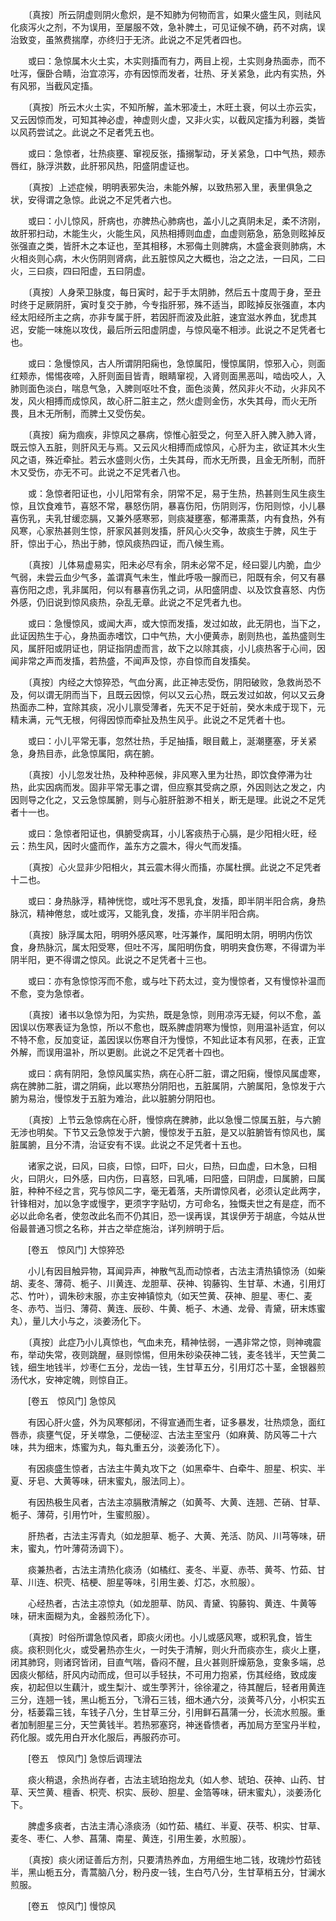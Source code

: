 <!-- { "loadSidebar": true } -->
　　〔真按〕所云阴虚则阴火愈炽，是不知肺为何物而言，如果火盛生风，则祛风化痰泻火之剂，不为误用，至屡服不效，急补脾土，可见证候不确，药不对病，误治致变，虽煞费揣摩，亦终归于无济。此说之不足凭者四也。

　　或曰：急惊属木火土实，木实则搐而有力，两目上视，土实则身热面赤，而不吐泻，偃卧合睛，治宜凉泻，亦有因惊而发者，壮热、牙关紧急，此内有实热，外有风邪，当截风定搐。

　　〔真按〕所云木火土实，不知所解，盖木邪凌土，木旺土衰，何以土亦云实，又云因惊而发，可知其神必虚，神虚则火虚，又非火实，以截风定搐为利器，类皆以风药尝试之。此说之不足者凭五也。

　　或曰：急惊者，壮热痰壅、窜视反张，搐搦掣动，牙关紧急，口中气热，颊赤唇红，脉浮洪数，此肝邪风热，阳盛阴虚证也。

　　〔真按〕上述症候，明明表邪失治，未能外解，以致热邪入里，表里俱急之状，安得谓之急惊。此说之不足凭者六也。

　　或曰：小儿惊风，肝病也，亦脾热心肺病也，盖小儿之真阴未足，柔不济刚，故肝邪扫动，木能生火，火能生风，风热相搏则血虚，血虚则筋急，筋急则眩掉反张强直之类，皆肝木之本证也，至其相移，木邪侮土则脾病，木盛金衰则肺病，木火相炎则心病，木火伤阴则肾病，此五脏惊风之大概也，治之之法，一曰风，二曰火，三曰痰，四曰阳虚，五曰阴虚。

　　〔真按〕人身荣卫脉度，每日寅时，起于手太阴肺，然后五十度周于身，至丑时终于足厥阴肝，寅时复交于肺，今专指肝邪，殊不适当，即眩掉反张强直，本内经太阳经所主之病，亦非专属于肝，若因肝而波及此脏，速宜滋水养血，犹虑其迟，安能一味施以攻伐，最后所云阳虚阴虚，与惊风毫不相涉。此说之不足凭者七也。

　　或曰：急慢惊风，古人所谓阴阳痫也，急惊属阳，慢惊属阴，惊邪入心，则面红颊赤，惕惕夜啼，入肝则面目皆青，眼睛窜视，入肾则面黑恶叫，啮齿咬人，入肺则面色淡白，喘息气急，入脾则呕吐不食，面色淡黄，然风非火不动，火非风不发，风火相搏而成惊风，故心肝二脏主之，然火虚则金伤，水失其母，而火无所畏，且木无所制，而脾土又受伤矣。

　　〔真按〕痫为痼疾，非惊风之暴病，惊惟心脏受之，何至入肝入脾入肺入肾，既云惊入五脏，则肝风无与焉。又云风火相搏而成惊风，心肝为主，欲证其木火生风之语，殊近牵扯。若云水盛则火伤，土失其母，而水无所畏，且金无所制，而肝木又受伤，亦无不可。此说之不足凭者八也。

　　或：急惊者阳证也，小儿阳常有余，阴常不足，易于生热，热甚则生风生痰生惊，且饮食难节，喜怒不常，暴怒伤阴，暴喜伤阳，伤阴则泻，伤阳则惊，小儿暴喜伤乳，夫乳甘缓恋膈，又兼外感寒邪，则痰凝壅塞，郁滞熏蒸，内有食热，外有风寒，心家热甚则生惊，肝家风甚则发搐，肝风心火交争，故痰生于脾，风生于肝，惊出于心，热出于肺，惊风痰热四证，而八候生焉。

　　〔真按〕儿体易虚易实，阳未必尽有余，阴未必常不足，经曰婴儿内脆，血少气弱，未尝云血少气多，盖谓真气未生，惟此呼吸一腺而已，阳既有余，何又有暴喜伤阳之虑，乳非属阳，何以有暴喜伤乳之词，从阳盛阴虚、以及饮食喜怒、内伤外感，仍旧说到惊风痰热，杂乱无章。此说之不足凭者九也。

　　或曰：急慢惊风，或闻大声，或大惊而发搐，发过如故，此无阴也，当下之，此证因热生于心，身热面赤嗜饮，口中气热，大小便黄赤，剧则热也，盖热盛则生风，属肝阳或阴证也，阴证指阴虚而言，故下之以除其痰，小儿痰热客于心间，因闻非常之声而发搐，若热盛，不闻声及惊，亦自惊而自发搐矣。

　　〔真按〕内经之大惊猝恐，气血分离，此正神志受伤，阴阳破败，急救尚恐不及，何以谓无阴而当下，且既云因惊，何以又云心热，既云发过如故，何以又云身热面赤二种，宜除其痰，况小儿禀受薄者，先天不足于妊前，癸水未成于现下，元精未满，元气无根，何得因惊而牵扯及热生风乎。此说之不足凭者十也。

　　或曰：小儿平常无事，忽然壮热，手足抽搐，眼目戴上，涎潮壅塞，牙关紧急，身热目赤，此急惊属阳，病在腑。

　　〔真按〕小儿忽发壮热，及种种恶候，非风寒入里为壮热，即饮食停滞为壮热，此实因病而发。固非平常无事之谓，但应察其受病之原，外因则达之发之，内因则导之化之，又云急惊属腑，则与心脏肝脏渺不相关，断无是理。此说之不足凭者十一也。

　　或曰：急惊者阳证也，俱腑受病耳，小儿客痰热于心膈，是少阳相火旺，经云：热生风，因时火盛而作，盖东方之震木，得火气而发搐。

　　〔真按〕心火显非少阳相火，其云震木得火而搐，亦属杜撰。此说之不足凭者十二也。

　　或曰：身热脉浮，精神恍惚，或吐泻不思乳食，发搐，即半阴半阳合病，身热脉沉，精神倦怠，或吐或泻，又能乳食，发搐，亦半阴半阳合病。

　　〔真按〕脉浮属太阳，明明外感风寒，吐泻兼作，属阳明太阴，明明内伤饮食，身热脉沉，属太阳受寒，但吐不泻，属阳明伤食，明明夹食伤寒，不得谓为半阴半阳，更不得谓之惊风。此说之不足凭者十三也。

　　或曰：亦有急惊惊泻而不愈，或与吐下药太过，变为慢惊者，又有慢惊补温而不愈，变为急惊者。

　　〔真按〕诸书以急惊为阳，为实热，既是急惊，则用凉泻无疑，何以不愈，盖因误以伤寒表证为急惊，所以不愈也，既系脾虚阴寒为慢惊，则用温补适宜，何以不特不愈，反加变证，盖因误以伤寒自汗为慢惊，不知此证本有风邪，在表，正宜外解，而误用温补，所以更剧。此说之不足凭者十四也。

　　或曰：病有阴阳，急惊风属实热，病在心肝二脏，谓之阳痫，慢惊风属虚寒，病在脾肺二脏，谓之阴痫，此以寒热分阴阳也，五脏属阴，六腑属阳，急惊发于六腑为易治，慢惊发于五脏为难治，此以脏腑分阴阳也。

　　〔真按〕上节云急惊病在心肝，慢惊病在脾肺，此以急慢二惊属五脏，与六腑无涉也明矣。下节又云急惊发于六腑，慢惊发于五脏，是又以脏腑皆有惊风也，属脏属腑，且分不清，治证安有不误。此说之不足凭者十五也。

　　诸家之说，曰风，曰痰，曰惊，曰吓，曰火，曰热，曰血虚，曰木急，曰相火，曰阴火，曰外感，曰内伤，曰喜怒，曰乳哺，曰阳盛，曰阴虚，曰属腑，曰属脏，种种不经之言，究与惊风二字，毫无着落，夫所谓惊风者，必须认定此两字，针锋相对，加以急字或慢字，更须字字贴切，方可命名，独慨夫世之有是症，而不必以此命名者，使忽改此名而不仍其旧，恐一误再误，其误伊芳于胡底，今姑从世俗最普通习惯之名称，并古之举症施治，详列辨明于后。

　　[卷五　惊风门] 大惊猝恐 

　　小儿有因目触异物，耳闻异声，神散气乱而动惊者，古法主清热镇惊汤（如柴胡、麦冬、薄荷、栀子、川黄连、龙胆草、茯神、钩藤钩、生甘草、木通，引用灯芯、竹叶），调朱砂末服，亦主安神镇惊丸（如天竺黄、茯神、胆星、枣仁、麦冬、赤芍、当归、薄荷、黄连、辰砂、牛黄、栀子、木通、龙骨、青黛，研末炼蜜丸），量儿大小与之，淡姜汤化下。

　　〔真按〕此症乃小儿真惊也，气血未充，精神怯弱，一遇非常之惊，则神魂震布，举动失常，夜则跳醒，昼则惊惕，但用朱砂染茯神二钱，麦冬钱半，天竺黄二钱，细生地钱半，炒枣仁五分，龙齿一钱，生甘草五分，引用灯芯十茎，金银器煎汤代水，安神定魄，则惊自正。

　　[卷五　惊风门] 急惊风 

　　有因心肝火盛，外为风寒郁闭，不得宣通而生者，证多暴发，壮热烦急，面红唇赤，痰壅气促，牙关噤急，二便秘涩、古法主至宝丹（如麻黄、防风等二十六味，共为细末，炼蜜为丸，每丸重五分，淡姜汤化下）。

　　有因痰盛生惊者，古法主牛黄丸攻下之（如黑牵牛、白牵牛、胆星、枳实、半夏、牙皂、大黄等味，研末蜜丸，服法同上）。

　　有因热极生风者，古法主凉膈散清解之（如黄芩、大黄、连翘、芒硝、甘草、栀子、薄荷，引用竹叶，生蜜煎服）。

　　肝热者，古法主泻青丸（如龙胆草、栀子、大黄、羌活、防风、川芎等味，研末，蜜丸，竹叶薄荷汤调下）。

　　痰兼热者，古法主清热化痰汤（如橘红、麦冬、半夏、赤苓、黄芩、竹茹、甘草、川连、枳壳、桔梗、胆星等味，引用生姜、灯芯，水煎服）。

　　心经热者，古法主凉惊丸（如龙胆草、防风、青黛、钩藤钩、黄连、牛黄等味，研末面糊为丸，金器煎汤化下）。

　　〔真按〕时俗所谓急惊风者，即痰火闭也。小儿或感风寒，或积乳食，皆生痰。痰积则化火，或受暑热亦生火，一时失于清解，则火升而痰亦生，痰火上壅，闭其肺窍，则诸窍皆闭，目直气喘，昏闷不醒，且火甚则肝燥筋急，变象多端，总因痰火郁结，肝风内动而成，但可以手轻扶，不可用力抱紧，伤其经络，致成废疾，初起但以生藕汁，或生梨汁、或生荸荠汁，徐徐灌之，待其醒后，轻者用黄连三分，连翘一钱，黑山栀五分，飞滑石三钱，细木通六分，淡黄芩八分，小枳实五分，栝蒌霜三钱，车钱子八分，生甘草三分，引用鲜石菖蒲一分，长流水煎服。重者加制胆星三分，天竺黄钱半。若热邪塞窍，神迷昏愦者，再加局方至宝丹半粒，药化服。或先用白开水化服后，再服药亦可。

　　[卷五　惊风门] 急惊后调理法 

　　痰火稍退，余热尚存者，古法主琥珀抱龙丸（如人参、琥珀、茯神、山药、甘草、天竺黄、檀香、枳壳、枳实、辰砂、胆星、金箔等味，研末蜜丸），淡姜汤化下。

　　脾虚多痰者，古法主清心涤痰汤（如竹茹、橘红、半夏、茯苓、枳实、甘草、麦冬、枣仁、人参、菖蒲、南星、黄连，引用生姜，水煎服）。

　　〔真按〕痰火闭证善后方剂，只要清热养血，方用细生地二钱，玫瑰炒竹茹钱半，黑山栀五分，青蒿脑八分，粉丹皮一钱，生白芍八分，生甘草梢五分，甘澜水煎服。

　　[卷五　惊风门] 慢惊风 

